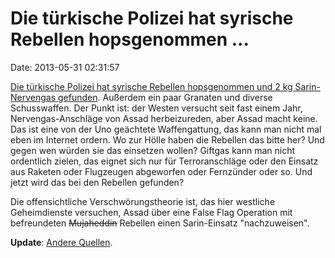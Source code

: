 Die türkische Polizei hat syrische Rebellen hopsgenommen \...
=============================================================

Date: 2013-05-31 02:31:57

[Die türkische Polizei hat syrische Rebellen hopsgenommen und 2 kg
Sarin-Nervengas
gefunden](http://www.todayszaman.com/newsDetail_getNewsById.action?newsId=316966).
Außerdem ein paar Granaten und diverse Schusswaffen. Der Punkt ist: der
Westen versucht seit fast einem Jahr, Nervengas-Anschläge von Assad
herbeizureden, aber Assad macht keine. Das ist eine von der Uno
geächtete Waffengattung, das kann man nicht mal eben im Internet ordern.
Wo zur Hölle haben die Rebellen das bitte her? Und gegen wen würden sie
das einsetzen wollen? Giftgas kann man nicht ordentlich zielen, das
eignet sich nur für Terroranschläge oder den Einsatz aus Raketen oder
Flugzeugen abgeworfen oder Fernzünder oder so. Und jetzt wird das bei
den Rebellen gefunden?

Die offensichtliche Verschwörungstheorie ist, das hier westliche
Geheimdienste versuchen, Assad über eine False Flag Operation mit
befreundeten ~~Mujaheddin~~ Rebellen einen Sarin-Einsatz
\"nachzuweisen\".

**Update**: [Andere
Quellen](http://www.liveleak.com/view?i=95d_1369914320).

